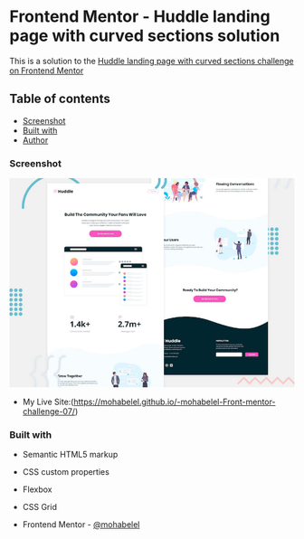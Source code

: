 # Frontend Mentor - Huddle landing page with curved sections solution

This is a solution to the [Huddle landing page with curved sections challenge on Frontend Mentor](https://www.frontendmentor.io/challenges/huddle-landing-page-with-curved-sections-5ca5ecd01e82137ec91a50f2)

## Table of contents


  - [Screenshot](#screenshot)
  - [Built with](#built-with)
  - [Author](#author)




### Screenshot

![](./design/desktop-preview.jpg)


- My Live Site:(https://mohabelel.github.io/-mohabelel-Front-mentor-challenge-07/)



### Built with

- Semantic HTML5 markup
- CSS custom properties
- Flexbox
- CSS Grid



- Frontend Mentor - [@mohabelel](https://www.frontendmentor.io/profile/yourusername)


